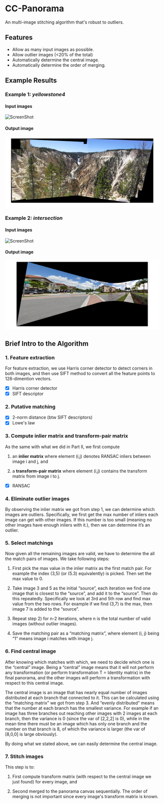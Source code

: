 # CC-Panorama
An multi-image stitching algorithm that's robust to outliers.

## Features
- Allow as many input images as possible.
- Allow outlier images (<20% of the total)
- Automatically determine the central image.
- Automatically determine the order of merging.

## Example Results
### Example 1: *yellowstone4*
#### Input images
![ScreenShot](https://github.com/CenIII/CC-Panorama/tree/master/snapshot1.jpg)

#### Output image
![img](https://github.com/CenIII/CC-Panorama/blob/master/yellowstone4_10imgs.png)

### Example 2: *intersection*
#### Input images
![ScreenShot](https://github.com/CenIII/CC-Panorama/tree/master/snapshot2.jpg)

#### Output image
![img](https://github.com/CenIII/CC-Panorama/blob/master/intersection_8imgs.png)


## Brief Intro to the Algorithm
### 1. Feature extraction

  For feature extraction, we use Harris corner detector to detect corners in both images, and then use SIFT method to convert all the feature points to 128-dimention vectors.

  - [x] Harris corner detector
  - [x] SIFT descriptor

### 2. Putative matching

  - [x] 2-norm distance (btw SIFT descriptors)
  - [x] Lowe's law

### 3. Compute inlier matrix and transform-pair matrix

  As the same with what we did in Part II, we first compute

  1) an **inlier matrix** where element (i,j) denotes RANSAC inliers
between image i and j, and

  2) a **transform-pair matrix** where element (i,j) contains the
transform matrix from image i to j.

  - [x] RANSAC

### 4. Eliminate outlier images

  By observing the inlier matrix we got from step 1, we can determine which images are outliers. Specifically, we first get the max number of inliers each image can get with other images. If this number is too small (meaning no other images have enough inliers with it.), then we can determine it’s an outlier.

### 5. Select matchings

  Now given all the remaining images are valid, we have to determine the all the match pairs of images. We take following steps:

  1) First pick the max value in the inlier matrix as the first match pair. For example the index (3,5) (or (5.3) equivalently) is picked. Then set the max value to 0.

  2) Take image 3 and 5 as the initial “source”, each iteration we find one image that is closest to the “source”, and add it to the “source”. Then do this repeatedly. Specifically we look at 3rd and 5th row and find max value from the two rows. For example if we find (3,7) is the max, then image 7 is added to the “source”.

  3) Repeat step 2) for n-2 iterations, where n is the total number of valid images (without outlier images).

  4) Save the matching pair as a “matching matrix”, where element (i, j) being “1” means image i matches with image j.

### 6. Find central image

  After knowing which matches with which, we need to decide which one is the “central” image. Being a “central” image means that it will not perform any transformation (or perform transformation T = Identity matrix) in the final panorama, and the other images will perform a transformation with respect to this central image.

  The central image is an image that has nearly equal number of images distributed at each branch that connected to it. This can be calculated using the “matching matrix” we got from step 3. And “evenly distributed” means that the number at each branch has the smallest variance. For example if an image has three branches out reaching other images with 2 images at each branch, then the variance is 0 (since the var of [2,2,2] is 0), while in the mean time there must be an image which has only one branch and the number on that branch is 8, of which the variance is larger (the var of [8,0,0] is large obviously).

  By doing what we stated above, we can easily determine the central image.

### 7. Stitch images

  This step is to:

  1) First compute transform matrix (with respect to the central image we just found) for every image, and

  2) Second merged to the panorama canvas sequentially. The order of merging is not important since every image's transform matrix is known.
